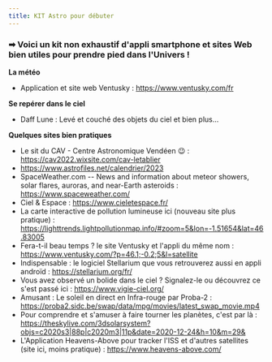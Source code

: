 ```yaml
---
title: KIT Astro pour débuter
---
```

### ➡ Voici un kit non exhaustif d'appli smartphone et sites Web bien utiles pour prendre pied dans l'Univers !

**La météo**  
- Application et site web Ventusky : https://www.ventusky.com/fr  

**Se repérer dans le ciel**  
- Daff Lune : Levé et couché des objets du ciel et bien plus...  

**Quelques sites bien pratiques**  
- Le sit du CAV - Centre Astronomique Vendéen 😉 : https://cav2022.wixsite.com/cav-letablier
- https://www.astrofiles.net/calendrier/2023
- SpaceWeather.com -- News and information about meteor showers, solar flares, auroras, and near-Earth asteroids : https://www.spaceweather.com/
- Ciel & Espace : https://www.cieletespace.fr/
- La carte interactive de pollution lumineuse ici (nouveau site plus pratique) : https://lighttrends.lightpollutionmap.info/#zoom=5&lon=-1.51654&lat=46.83005
- Fera-t-il beau temps ? le site Ventusky et l'appli du même nom : https://www.ventusky.com/?p=46.1;-0.2;5&l=satellite
- Indispensable : le logiciel Stellarium que vous retrouverez aussi en appli androïd : https://stellarium.org/fr/
- Vous avez observé un bolide dans le ciel ? Signalez-le ou découvrez ce s'est passé ici : https://www.vigie-ciel.org/
- Amusant : Le soleil en direct en Infra-rouge par Proba-2 : <https://proba2.sidc.be/swap/data/mpg/movies/latest_swap_movie.mp4>
- Pour comprendre et s'amuser à faire tourner les planètes, c'est par là : <https://theskylive.com/3dsolarsystem?objs=c2020s3|88p|c2020m3|11p&date=2020-12-24&h=10&m=29&>
- L'Application Heavens-Above pour tracker l'ISS et d'autres satellites (site ici, moins pratique) : https://www.heavens-above.com/